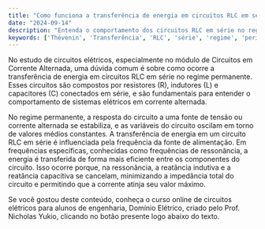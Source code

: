 ```yaml
---
title: "Como funciona a transferência de energia em circuitos RLC em série no regime permanente?"
date: "2024-09-14"
description: "Entenda o comportamento dos circuitos RLC em série no regime permanente e como ocorre a transferência de energia."
keywords: ['Thévenin', 'Transferência', 'RLC', 'série', 'regime', 'período', 'Circuito']
---
```


No estudo de circuitos elétricos, especialmente no módulo de Circuitos em Corrente Alternada, uma dúvida comum é sobre como ocorre a transferência de energia em circuitos RLC em série no regime permanente. Esses circuitos são compostos por resistores (R), indutores (L) e capacitores (C) conectados em série, e são fundamentais para entender o comportamento de sistemas elétricos em corrente alternada.

No regime permanente, a resposta do circuito a uma fonte de tensão ou corrente alternada se estabiliza, e as variáveis do circuito oscilam em torno de valores médios constantes. A transferência de energia em um circuito RLC em série é influenciada pela frequência da fonte de alimentação. Em frequências específicas, conhecidas como frequências de ressonância, a energia é transferida de forma mais eficiente entre os componentes do circuito. Isso ocorre porque, na ressonância, a reatância indutiva e a reatância capacitiva se cancelam, minimizando a impedância total do circuito e permitindo que a corrente atinja seu valor máximo.

Se você gostou deste conteúdo, conheça o curso online de circuitos elétricos para alunos de engenharia, Domínio Elétrico, criado pelo Prof. Nicholas Yukio, clicando no botão presente logo abaixo do texto.